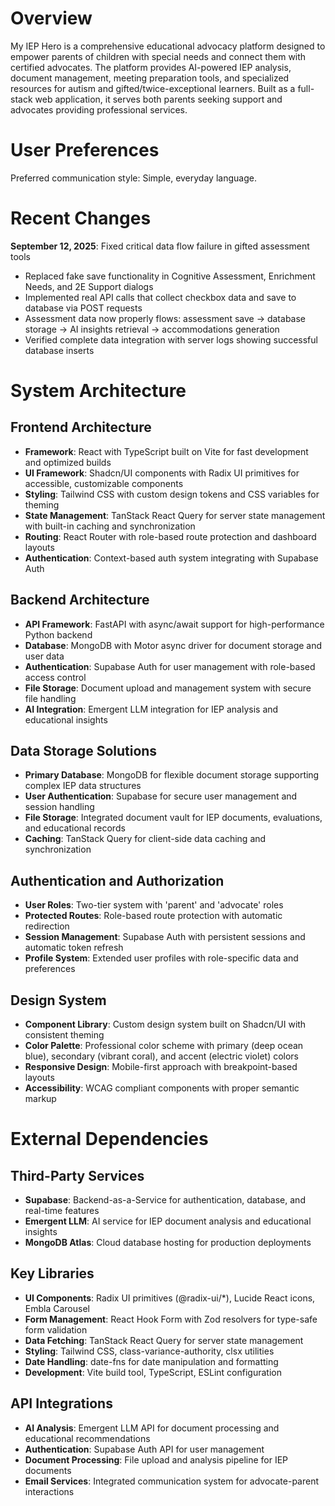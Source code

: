 # Overview

My IEP Hero is a comprehensive educational advocacy platform designed to empower parents of children with special needs and connect them with certified advocates. The platform provides AI-powered IEP analysis, document management, meeting preparation tools, and specialized resources for autism and gifted/twice-exceptional learners. Built as a full-stack web application, it serves both parents seeking support and advocates providing professional services.

# User Preferences

Preferred communication style: Simple, everyday language.

# Recent Changes

**September 12, 2025**: Fixed critical data flow failure in gifted assessment tools
- Replaced fake save functionality in Cognitive Assessment, Enrichment Needs, and 2E Support dialogs
- Implemented real API calls that collect checkbox data and save to database via POST requests
- Assessment data now properly flows: assessment save → database storage → AI insights retrieval → accommodations generation
- Verified complete data integration with server logs showing successful database inserts

# System Architecture

## Frontend Architecture
- **Framework**: React with TypeScript built on Vite for fast development and optimized builds
- **UI Framework**: Shadcn/UI components with Radix UI primitives for accessible, customizable components
- **Styling**: Tailwind CSS with custom design tokens and CSS variables for theming
- **State Management**: TanStack React Query for server state management with built-in caching and synchronization
- **Routing**: React Router with role-based route protection and dashboard layouts
- **Authentication**: Context-based auth system integrating with Supabase Auth

## Backend Architecture
- **API Framework**: FastAPI with async/await support for high-performance Python backend
- **Database**: MongoDB with Motor async driver for document storage and user data
- **Authentication**: Supabase Auth for user management with role-based access control
- **File Storage**: Document upload and management system with secure file handling
- **AI Integration**: Emergent LLM integration for IEP analysis and educational insights

## Data Storage Solutions
- **Primary Database**: MongoDB for flexible document storage supporting complex IEP data structures
- **User Authentication**: Supabase for secure user management and session handling
- **File Storage**: Integrated document vault for IEP documents, evaluations, and educational records
- **Caching**: TanStack Query for client-side data caching and synchronization

## Authentication and Authorization
- **User Roles**: Two-tier system with 'parent' and 'advocate' roles
- **Protected Routes**: Role-based route protection with automatic redirection
- **Session Management**: Supabase Auth with persistent sessions and automatic token refresh
- **Profile System**: Extended user profiles with role-specific data and preferences

## Design System
- **Component Library**: Custom design system built on Shadcn/UI with consistent theming
- **Color Palette**: Professional color scheme with primary (deep ocean blue), secondary (vibrant coral), and accent (electric violet) colors
- **Responsive Design**: Mobile-first approach with breakpoint-based layouts
- **Accessibility**: WCAG compliant components with proper semantic markup

# External Dependencies

## Third-Party Services
- **Supabase**: Backend-as-a-Service for authentication, database, and real-time features
- **Emergent LLM**: AI service for IEP document analysis and educational insights
- **MongoDB Atlas**: Cloud database hosting for production deployments

## Key Libraries
- **UI Components**: Radix UI primitives (@radix-ui/*), Lucide React icons, Embla Carousel
- **Form Management**: React Hook Form with Zod resolvers for type-safe form validation
- **Data Fetching**: TanStack React Query for server state management
- **Styling**: Tailwind CSS, class-variance-authority, clsx utilities
- **Date Handling**: date-fns for date manipulation and formatting
- **Development**: Vite build tool, TypeScript, ESLint configuration

## API Integrations
- **AI Analysis**: Emergent LLM API for document processing and educational recommendations
- **Authentication**: Supabase Auth API for user management
- **Document Processing**: File upload and analysis pipeline for IEP documents
- **Email Services**: Integrated communication system for advocate-parent interactions